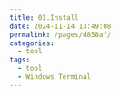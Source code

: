 ```yaml
---
title: 01.Install
date: 2024-11-14 13:49:08
permalink: /pages/d858af/
categories: 
  - tool
tags: 
  - tool
  - Windows Terminal
---
```

